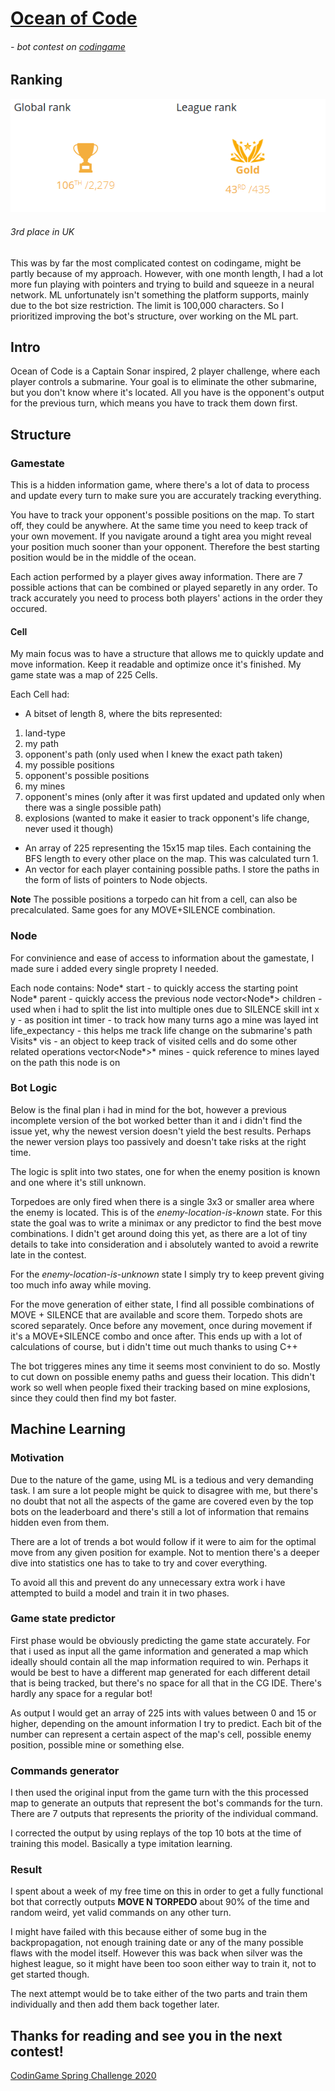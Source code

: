 # [Ocean of Code](https://www.codingame.com/contests/ocean-of-code/leaderboard/global)
###### - bot contest on [codingame](http://codingame.com)

## Ranking

![Final Contest Rank](https://github.com/SpiritusSancti5/OceanOfCode/blob/master/oceanofcode.jpg)

###### 3rd place in UK

This was by far the most complicated contest on codingame, might be partly because of my approach. However, with one month length, I had a lot more fun playing with pointers and trying to build and squeeze in a neural network. ML unfortunately isn't something the platform supports, mainly due to the bot size restriction. The limit is 100,000 characters. So I prioritized improving the bot's structure, over working on the ML part.

## Intro

Ocean of Code is a Captain Sonar inspired, 2 player challenge, where each player controls a submarine. Your goal is to eliminate the other submarine, but you don't know where it's located. All you have is the opponent's output for the previous turn, which means you have to track them down first.

## Structure

### Gamestate

This is a hidden information game, where there's a lot of data to process and update every turn to make sure you are accurately tracking everything.

You have to track your opponent's possible positions on the map. To start off, they could be anywhere. At the same time you need to keep track of your own movement. If you navigate around a tight area you might reveal your position much sooner than your opponent. Therefore the best starting position would be in the middle of the ocean.

Each action performed by a player gives away information. There are 7 possible actions that can be combined or played separetly in any order. To track accurately you need to process both players' actions in the order they occured.

#### Cell

My main focus was to have a structure that allows me to quickly update and move information. Keep it readable and optimize once it's finished. My game state was a map of 225 Cells.

Each Cell had:
* A bitset of length 8, where the bits represented:
1. land-type
2. my path
3. opponent's path (only used when I knew the exact path taken)
4. my possible positions
5. opponent's possible positions
6. my mines
7. opponent's mines (only after it was first updated and updated only when there was a single possible path)
8. explosions (wanted to make it easier to track opponent's life change, never used it though)
* An array of 225 representing the 15x15 map tiles. Each containing the BFS length to every other place on the map. This was calculated turn 1.
* An vector for each player containing possible paths. I store the paths in the form of lists of pointers to Node objects.

**Note** The possible positions a torpedo can hit from a cell, can also be precalculated. Same goes for any MOVE+SILENCE combination.

### Node

For convinience and ease of access to information about the gamestate, I made sure i added every single proprety I needed.

Each node contains:
Node* start - to quickly access the starting point
Node* parent - quickly access the previous node
vector<Node*> children - used when i had to split the list into multiple ones due to SILENCE skill
int x y - as position
int timer - to track how many turns ago a mine was layed
int life_expectancy - this helps me track life change on the submarine's path
Visits* vis - an object to keep track of visited cells and do some other related operations
vector<Node*>* mines - quick reference to mines layed on the path this node is on

### Bot Logic

Below is the final plan i had in mind for the bot, however a previous incomplete version of the bot worked better than it and i didn't find the issue yet, why the newest version doesn't yield the best results. Perhaps the newer version plays too passively and doesn't take risks at the right time.

The logic is split into two states, one for when the enemy position is known and one where it's still unknown. 

Torpedoes are only fired when there is a single 3x3 or smaller area where the enemy is located. This is of the *enemy-location-is-known* state. For this state the goal was to write a minimax or any predictor to find the best move combinations. I didn't get around doing this yet, as there are a lot of tiny details to take into consideration and i absolutely wanted to avoid a rewrite late in the contest.

For the *enemy-location-is-unknown* state I simply try to keep prevent giving too much info away while moving.

For the move generation of either state, I find all possible combinations of MOVE + SILENCE that are available and score them.
Torpedo shots are scored separately. Once before any movement, once during movement if it's a MOVE+SILENCE combo and once after. This ends up with a lot of calculations of course, but i didn't time out much thanks to using C++

The bot triggeres mines any time it seems most convinient to do so. Mostly to cut down on possible enemy paths and guess their location. This didn't work so well when people fixed their tracking based on mine explosions, since they could then find my bot faster.

## Machine Learning

### Motivation

Due to the nature of the game, using ML is a tedious and very demanding task. I am sure a lot people might be quick to disagree with me, but there's no doubt that not all the aspects of the game are covered even by the top bots on the leaderboard and there's still a lot of information that remains hidden even from them.

There are a lot of trends a bot would follow if it were to aim for the optimal move from any given position for example. Not to mention there's a deeper dive into statistics one has to take to try and cover everything.

To avoid all this and prevent do any unnecessary extra work i have attempted to build a model and train it in two phases.

### Game state predictor

First phase would be obviously predicting the game state accurately. For that i used as input all the game information and generated a map which ideally should contain all the map information required to win. Perhaps it would be best to have a different map generated for each different detail that is being tracked, but there's no space for all that in the CG IDE. There's hardly any space for a regular bot!

As output I would get an array of 225 ints with values between 0 and 15 or higher, depending on the amount information I try to predict. Each bit of the number can represent a certain aspect of the map's cell, possible enemy position, possible mine or something else.

### Commands generator

I then used the original input from the game turn with the this processed map to generate an outputs that represent the bot's commands for the turn. There are 7 outputs that represents the priority of the individual command.

I corrected the output by using replays of the top 10 bots at the time of training this model. Basically a type imitation learning.

### Result

I spent about a week of my free time on this in order to get a fully functional bot that correctly outputs **MOVE N TORPEDO** about 90% of the time and random weird, yet valid commands on any other turn.

I might have failed with this because either of some bug in the backpropagation, not enough training date or any of the many possible flaws with the model itself. However this was back when silver was the highest league, so it might have been too soon either way to train it, not to get started though.

The next attempt would be to take either of the two parts and train them individually and then add them back together later.

## Thanks for reading and see you in the next contest!

[CodinGame Spring Challenge 2020](https://www.codingame.com/contests/spring-challenge-2020)
